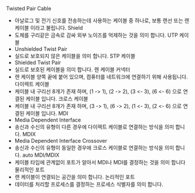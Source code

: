 Twisted Pair Cable
- 아날로그 및 전기 신호를 전송하는데 사용하는 케이블 중 하나로, 보통 랜선 또는 렌케이블 이라고 불립니다.
Shield
- 도체를 구리같은 금속로 감싸 외부 노이즈를 억제하는 것을 의미 합니다.
UTP 케이블
- Unshielded Twist Pair
- 실드로 보호되지 않은 케이블을 의미 합니다.
STP 케이블
- Shielded Twist Pair
- 실드로 보호된 케이블을 의미 합니다.
렌 케이블 커넥터
- 렌 케이블 양쪽 끝에 붙어 있으며, 컴퓨터를 네트워크에 연결하기 위해 사용됩니다.
다이렉트 케이블
- 케이블 내 구리선 8개가 존재 하며, (1 -> 1), (2 -> 2), (3 <- 3), (6 <- 6) 으로 연결된 케이블 입니다. 
크로스 케이블
- 케이블 내 구리선 8개가 존재 하며, (3 -> 1), (6 -> 2), (1 <- 3), (2 <- 6) 으로 연결된 케이블 입니다. 
MDI
- Media Dependent Interface
- 송신과 수신의 유형이 다른 경우에 다이렉트 케이블로 연결하는 방식을 의미 합니다.
MDIX
- Media Dependent Interface Crossover
- 송신과 수신의 유형이 동일한 경우에 크로스 케이블로 연결하는 방식을 의미 합니다.
auto MDI/MDIX
- 케이블 타입에 관계없이 포트가 알아서 MDI나 MDI를 결정하는 것을 의미 합니다
물리적인 포트
- 랜 케이블이 연결되는 공간을 의미 합니다.
논리적인 포트
- 데이터를 처리할 프로세스를 결정하는 프로세스 식별자를 의미 합니다.